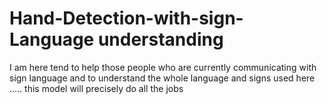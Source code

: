 # Hand-Detection-with-sign-Language understanding 
I am here tend to help those people who are currently communicating with sign language and to understand the whole language and signs used here ..... this model will precisely do all the jobs 
